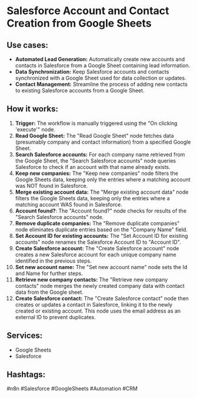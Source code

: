 # Salesforce Account and Contact Creation from Google Sheets

## Use cases:

- **Automated Lead Generation:** Automatically create new accounts and contacts in Salesforce from a Google Sheet containing lead information.
- **Data Synchronization:** Keep Salesforce accounts and contacts synchronized with a Google Sheet used for data collection or updates.
- **Contact Management:** Streamline the process of adding new contacts to existing Salesforce accounts from a Google Sheet.

## How it works:

1. **Trigger:** The workflow is manually triggered using the "On clicking 'execute'" node.
2. **Read Google Sheet:** The "Read Google Sheet" node fetches data (presumably company and contact information) from a specified Google Sheet.
3. **Search Salesforce accounts:** For each company name retrieved from the Google Sheet, the "Search Salesforce accounts" node queries Salesforce to check if an account with that name already exists.
4. **Keep new companies:**  The "Keep new companies" node filters the Google Sheets data, keeping only the entries where a matching account was NOT found in Salesforce.
5. **Merge existing account data:** The "Merge existing account data" node filters the Google Sheets data, keeping only the entries where a matching account WAS found in Salesforce.
6. **Account found?**: The "Account found?" node checks for results of the "Search Salesforce accounts" node.
7. **Remove duplicate companies:** The "Remove duplicate companies" node eliminates duplicate entries based on the "Company Name" field.
8. **Set Account ID for existing accounts:** The "Set Account ID for existing accounts" node renames the Salesforce Account ID to "Account ID".
9. **Create Salesforce account:** The "Create Salesforce account" node creates a new Salesforce account for each unique company name identified in the previous steps.
10. **Set new account name:** The "Set new account name" node sets the Id and Name for further steps.
11. **Retrieve new company contacts:** The "Retrieve new company contacts" node merges the newly created company data with contact data from the Google sheet.
12. **Create Salesforce contact:** The "Create Salesforce contact" node then creates or updates a contact in Salesforce, linking it to the newly created or existing account. This node uses the email address as an external ID to prevent duplicates.

## Services:

- Google Sheets
- Salesforce

## Hashtags:

#n8n #Salesforce #GoogleSheets #Automation #CRM
